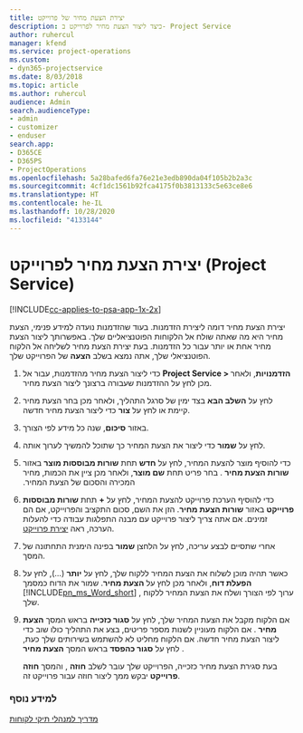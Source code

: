 ```yaml
---
title: יצירת הצעת מחיר של פרוייקט
description: כיצד ליצור הצעת מחיר לפרוייקט ב- Project Service
author: ruhercul
manager: kfend
ms.service: project-operations
ms.custom:
- dyn365-projectservice
ms.date: 8/03/2018
ms.topic: article
ms.author: ruhercul
audience: Admin
search.audienceType:
- admin
- customizer
- enduser
search.app:
- D365CE
- D365PS
- ProjectOperations
ms.openlocfilehash: 5a28bafed6fa76e21e3edb890da04f105b2b2a3c
ms.sourcegitcommit: 4cf1dc1561b92fca4175f0b3813133c5e63ce8e6
ms.translationtype: HT
ms.contentlocale: he-IL
ms.lasthandoff: 10/28/2020
ms.locfileid: "4133144"
---
```

# <a name="create-a-project-quote-project-service"></a>יצירת הצעת מחיר לפרוייקט (Project Service)

[!INCLUDE[cc-applies-to-psa-app-1x-2x](../includes/cc-applies-to-psa-app-1x-2x.md)]

יצירת הצעת מחיר דומה ליצירת הזדמנות. בעוד שהזדמנות נועדה למידע פנימי, הצעת מחיר היא מה שאתה שולח אל הלקוחות הפוטנציאליים שלך. באפשרותך ליצור הצעת מחיר אחת או יותר עבור כל הזדמנות. בעת יצירת הצעת מחיר לשליחה אל הלקוח הפוטנציאלי שלך, אתה נמצא בשלב **הצעה** של הפרוייקט שלך.  
  
1. כדי ליצור הצעת מחיר מהזדמנות, עבור אל **Project Service > הזדמנויות**, ולאחר מכן לחץ על ההזדמנות שעבורה ברצונך ליצור הצעת מחיר.  
  
2. לחץ על **השלב הבא** בצד ימין של סרגל התהליך, ולאחר מכן בחר הצעת מחיר קיימת או לחץ על **צור** כדי ליצור הצעת מחיר חדשה.  
  
3. באזור **סיכום**, שנה כל מידע לפי הצורך.  
  
4. לחץ על **שמור** כדי ליצור את הצעת המחיר כך שתוכל להמשיך לערוך אותה.  
  
5. כדי להוסיף מוצר להצעת המחיר, לחץ על **חדש** תחת **‏‫שורות מבוססות מוצר** באזור **שורות הצעת מחיר** . בחר פריט תחת **שם מוצר**, ולאחר מכן ציין את הכמות, מחיר המכירה ו‏‫הסכום של הצעת המחיר‬.  
  
6. כדי להוסיף הערכת פרוייקט להצעת המחיר, לחץ על **+** תחת **שורות מבוססות פרוייקט** באזור **שורות הצעת מחיר**. הזן את השם, סכום התקציב והפרוייקט, אם הם זמינים. אם אתה צריך ליצור פרוייקט עם מבנה התפלגות עבודה כדי להעלות הערכה, ראה [יצירת פרוייקט](../psa/create-project.md).  
  
7. אחרי שתסיים לבצע עריכה, לחץ על הלחצן **שמור** בפינה הימנית התחתונה של המסך.  
  
8. כאשר תהיה מוכן לשלוח את הצעת המחיר ללקוח שלך, לחץ על **יותר** (...), לחץ על **הפעלת דוח**, ולאחר מכן לחץ על **הצעת מחיר**. שמור את הדוח כמסמך [!INCLUDE[pn_ms_Word_short](../includes/pn-ms-word-short.md)] , ערוך לפי הצורך ושלח את הצעת המחיר ללקוח שלך.  
  
9. אם הלקוח מקבל את הצעת המחיר שלך, לחץ על **סגור כזכייה** בראש המסך **הצעת מחיר** . אם הלקוח מעוניין לשנות מספר פריטים, בצע את התהליך כולו שוב כדי ליצור הצעת מחיר חדשה. אם הלקוח מחליט לא להשתמש בשירותים שלך כעת, לחץ על **סגור כהפסד** בראש המסך **הצעת מחיר** .  
  
   בעת סגירת הצעת מחיר כזכייה, הפרוייקט שלך עובר לשלב **חוזה** , והמסך **חוזה פרוייקט** יבקש ממך ליצור חוזה עבור פרוייקט זה.  
  
### <a name="see-also"></a>למידע נוסף  
 [מדריך למנהלי תיקי לקוחות](../psa/account-manager-guide.md)
